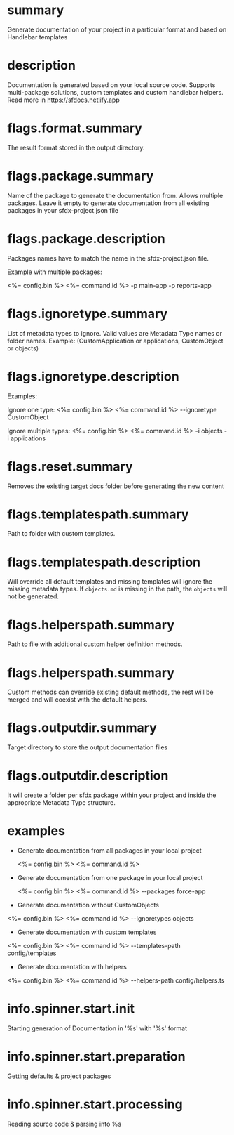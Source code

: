 # summary

Generate documentation of your project in a particular format and based on Handlebar templates

# description

Documentation is generated based on your local source code. Supports multi-package solutions, custom templates and custom handlebar helpers. Read more in https://sfdocs.netlify.app

# flags.format.summary

The result format stored in the output directory.

# flags.package.summary

Name of the package to generate the documentation from. Allows multiple packages. Leave it empty to generate documentation from all existing packages in your sfdx-project.json file

# flags.package.description

Packages names have to match the name in the sfdx-project.json file.

Example with multiple packages:

<%= config.bin %> <%= command.id %> -p main-app -p reports-app

# flags.ignoretype.summary

List of metadata types to ignore. Valid values are Metadata Type names or folder names. Example: (CustomApplication or applications, CustomObject or objects)

# flags.ignoretype.description

Examples:

Ignore one type:
<%= config.bin %> <%= command.id %> --ignoretype CustomObject

Ignore multiple types:
<%= config.bin %> <%= command.id %> -i objects -i applications

# flags.reset.summary

Removes the existing target docs folder before generating the new content

# flags.templatespath.summary

Path to folder with custom templates.

# flags.templatespath.description

Will override all default templates and missing templates will ignore the missing metadata types. If `objects.md` is missing in the path, the `objects` will not be generated.

# flags.helperspath.summary

Path to file with additional custom helper definition methods.

# flags.helperspath.summary

Custom methods can override existing default methods, the rest will be merged and will coexist with the default helpers.

# flags.outputdir.summary

Target directory to store the output documentation files

# flags.outputdir.description

It will create a folder per sfdx package within your project and inside the appropriate Metadata Type structure.

# examples

- Generate documentation from all packages in your local project

  <%= config.bin %> <%= command.id %>

- Generate documentation from one package in your local project

  <%= config.bin %> <%= command.id %> --packages force-app

- Generate documentation without CustomObjects

<%= config.bin %> <%= command.id %> --ignoretypes objects

- Generate documentation with custom templates

<%= config.bin %> <%= command.id %> --templates-path config/templates

- Generate documentation with helpers

<%= config.bin %> <%= command.id %> --helpers-path config/helpers.ts

# info.spinner.start.init

Starting generation of Documentation in '%s' with '%s' format

# info.spinner.start.preparation

Getting defaults & project packages

# info.spinner.start.processing

Reading source code & parsing into %s
